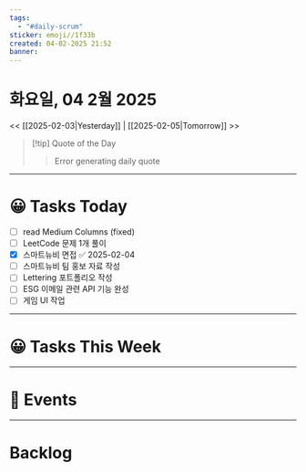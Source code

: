 ```yaml
---
tags:
  - "#daily-scrum"
sticker: emoji//1f33b
created: 04-02-2025 21:52
banner:
---
```

# 화요일, 04 2월 2025
<< [[2025-02-03|Yesterday]] | [[2025-02-05|Tomorrow]] >>

> [!tip] Quote of the Day  
> > Error generating daily quote

---

#  😀 Tasks Today
- [ ] read Medium Columns (fixed)
- [ ] LeetCode 문제 1개 풀이
- [x] 스마트뉴비 면접 ✅ 2025-02-04
- [ ] 스마트뉴비 팀 홍보 자료 작성
- [ ] Lettering 포트폴리오 작성
- [ ] ESG 이메일 관련 API 기능 완성
- [ ] 게임 UI 작업
---
#  😀 Tasks This Week

---

# 🥳 Events 


---

# Backlog
